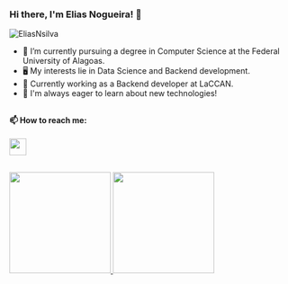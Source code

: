 ### Hi there, I'm Elias Nogueira! 👋

<p align="left"> <img src="https://komarev.com/ghpvc/?username=EliasNsilva&label=Profile%20views&color=0e75b6&style=flat" alt="EliasNsilva" /> </p>

- 🔭 I’m currently pursuing a degree in Computer Science at the Federal University of Alagoas.
- 🖥️ My interests lie in Data Science and Backend development.
- 🌱 Currently working as a Backend developer at LaCCAN.
- 💬 I'm always eager to learn about new technologies!

##

<h4>📫 How to reach me:</h4>  
<div>
  <a href="https://www.linkedin.com/in/eliasnsilva/">
    <img height="30" src="https://img.shields.io/badge/linkedin-%230077B5.svg?&style=for-the-badge&logo=linkedin&logoColor=white"/>
  </a>
</div>
  
##

<div>
    <a href="https://github.com/EliasNsilva">
        <img height="180em" src="https://github-readme-stats.vercel.app/api?username=EliasNsilva&show_icons=True&theme=midnight-purple"/>  
        <img height="180em" src="https://github-readme-stats.vercel.app/api/top-langs/?username=EliasNsilva&layout=compact&show_icons=True&theme=midnight-purple"/>
    </a>
</div>
